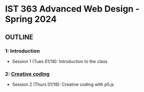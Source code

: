 # IST 363 Advanced Web Design - Spring 2024

## OUTLINE

### 1: Introduction
* Session 1 (Tues 01/16): Introduction to the class

### 2: [Creative coding](02)
* Session 2 (Thurs 01/18): Creative coding with p5.js